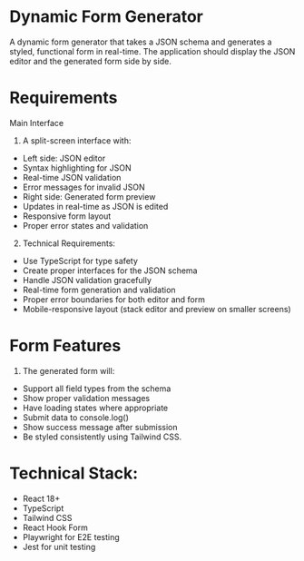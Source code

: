 # Dynamic Form Generator
A dynamic form generator that takes a JSON schema and generates a styled, functional
form in real-time. The application should display the JSON editor and the generated form side
by side.

#  Requirements

Main Interface

1. A split-screen interface with:
   
- Left side: JSON editor
- Syntax highlighting for JSON
- Real-time JSON validation
- Error messages for invalid JSON
- Right side: Generated form preview
- Updates in real-time as JSON is edited
- Responsive form layout
- Proper error states and validation
  
2. Technical Requirements:
   
- Use TypeScript for type safety
- Create proper interfaces for the JSON schema
- Handle JSON validation gracefully
- Real-time form generation and validation
- Proper error boundaries for both editor and form
- Mobile-responsive layout (stack editor and preview on smaller screens)

# Form Features

1. The generated form will:
   
- Support all field types from the schema
- Show proper validation messages
- Have loading states where appropriate
- Submit data to console.log()
- Show success message after submission
- Be styled consistently using Tailwind CSS.

# Technical Stack:

- React 18+
- TypeScript
- Tailwind CSS
- React Hook Form
- Playwright for E2E testing
- Jest for unit testing
